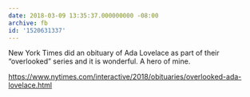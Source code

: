 ```yaml
---
date: 2018-03-09 13:35:37.000000000 -08:00
archive: fb
id: '1520631337'
---
```


New York Times did an obituary of Ada Lovelace as part of their “overlooked” series and it is wonderful. A hero of mine. 

https://www.nytimes.com/interactive/2018/obituaries/overlooked-ada-lovelace.html
